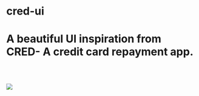 # cred-ui
# A beautiful UI inspiration from CRED- A credit card repayment app.
<br>
<br>

![](https://github.com/withwit/cred-ui/blob/main/demo-reducedsize.gif?raw=true)

